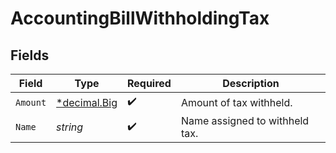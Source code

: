 # AccountingBillWithholdingTax


## Fields

| Field                                                                   | Type                                                                    | Required                                                                | Description                                                             |
| ----------------------------------------------------------------------- | ----------------------------------------------------------------------- | ----------------------------------------------------------------------- | ----------------------------------------------------------------------- |
| `Amount`                                                                | [*decimal.Big](https://pkg.go.dev/github.com/ericlagergren/decimal#Big) | :heavy_check_mark:                                                      | Amount of tax withheld.                                                 |
| `Name`                                                                  | *string*                                                                | :heavy_check_mark:                                                      | Name assigned to withheld tax.                                          |
